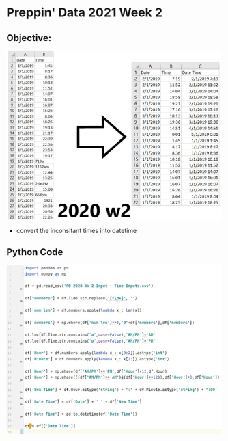 # Preppin' Data 2021 Week 2

## Objective:
<img src='2020 w2.jpg?raw=true' alt="summary pic">

* convert the inconsitant times into datetime

## Python Code
<a href="solution.py">
<img src='code snippit.jpg' alt='python code'>
</a>
